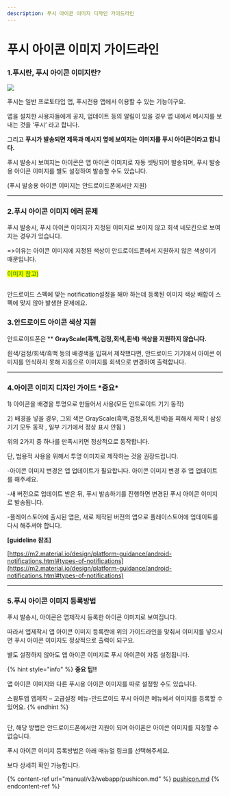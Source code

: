 ```yaml
---
description: 푸시 아이콘 이미지 디자인 가이드라인
---
```


# 푸시 아이콘 이미지 가이드라인

### **1.푸시란, 푸시 아이콘 이미지란?**

![](https://wp.swing2app.co.kr/wp-content/uploads/2022/11/%ED%91%B8%EC%8B%9C%EB%9E%80\_886-847x1024.png)

푸시는 일반 프로토타입 앱, 푸시전용 앱에서 이용할 수 있는 기능이구요.

앱을 설치한 사용자들에게 공지, 업데이트 등의 알림이 있을 경우 앱 내에서 메시지를 보내는 것을 ‘푸시’ 라고 합니다.

그리고 **푸시가 발송되면 제목과 메시지 옆에 보여지는 이미지를 푸시 아이콘이라고 합니다.**

푸시 발송시 보여지는 아이콘은 앱 아이콘 이미지로 자동 셋팅되어 발송되며, 푸시 발송용 아이콘 이미지를 별도 설정하여 발송할 수도 있습니다.&#x20;

(푸시 발송용 아이콘 이미지는 안드로이드폰에서만 지원)

****

### **2.푸시 아이콘 이미지 에러 문제**

푸시 발송시, 푸시 아이콘 이미지가 지정된 이미지로 보이지 않고 회색 네모칸으로 보여지는 경우가 있습니다.&#x20;

\=>이유는 아이콘 이미지에 지정된 색상이 안드로이드폰에서 지원하지 않은 색상이기 때문입니다.

<mark style="color:green;">이미지 참고)</mark>

<figure><img src="https://wp.swing2app.co.kr/wp-content/uploads/2022/11/%ED%91%B8%EC%8B%9C%EC%95%84%EC%9D%B4%EC%BD%98.png" alt=""><figcaption></figcaption></figure>

안드로이드 스펙에 맞는 notification설정을 해야 하는데 등록된 이미지 색상 배합이 스펙에 맞지 않아 발생한 문제에요.



### **3.안드로이드 아이콘 색상 지원**

안드로이드폰은 \*\* **GrayScale(흑백,검정,회색,흰색) 색상을 지원하지 않습니다.**&#x20;

흰색/검정/회색/흑백 등의 배경색을 입혀서 제작했다면, 안드로이드 기기에서 아이콘 이미지를 인식하지 못해 자동으로 이미지를 회색으로 변경하여 출력합니다. &#x20;

****

### **4.아이콘 이미지 디자인 가이드 **<mark style="color:red;">**\*중요\***</mark>

1\) 아이콘을 배경을 투명으로 만들어서 사용(모든 안드로이드 기기 동작)

2\) 배경을 넣을 경우, 그외 색은 GrayScale(흑백,검정,회색,흰색)을 피해서 제작 ( 삼성 기기 모두 동작 , 일부 기기에서 정상 표시 안됨 )

위의 2가지 중 하나를 만족시키면 정상적으로 동작합니다.&#x20;

단, 범용적 사용을 위해서 투명 이미지로 제작하는 것을 권장드립니다.&#x20;

\-아이콘 이미지 변경은 앱 업데이트가 필요합니다. 아이콘 이미지 변경 후 앱 업데이트를 해주세요.&#x20;

\-새 버전으로 업데이트 받은 뒤, 푸시 발송하기를 진행하면 변경된 푸시 아이콘 이미지로 발송됩니다.

\-플레이스토어에 출시된 앱은, 새로 제작된 버전의 앱으로 플레이스토어에 업데이트를 다시 해주셔야 합니다.

**\[guideline 참조]**

[https://m2.material.io/design/platform-guidance/android-notifications.html#types-of-notifications](https://m2.material.io/design/platform-guidance/android-notifications.html#types-of-notifications)

****

### **5.푸시 아이콘 이미지 등록방법**

푸시 발송시, 아이콘은 앱제작시 등록한 아이콘 이미지로 보여집니다.

따라서 앱제작시 앱 아이콘 이미지 등록란에 위의 가이드라인을 맞춰서 이미지를 넣으시면 푸시 아이콘 이미지도 정상적으로 출력이 되구요.&#x20;

별도 설정하지 않아도 앱 아이콘 이미지로 푸시 아이콘이 자동 설정됩니다.

{% hint style="info" %}
**중요 팁!!**

앱 아이콘 이미지와 다른 푸시용 아이콘 이미지를 따로 설정할 수도 있습니다.

스윙투앱 앱제작 – 고급설정 메뉴-안드로이드 푸시 아이콘 메뉴에서 이미지를 등록할 수 있어요.
{% endhint %}

<figure><img src="https://wp.swing2app.co.kr/wp-content/uploads/2022/11/%EC%95%88%EB%93%9C%EB%A1%9C%EC%9D%B4%EB%93%9C%ED%91%B8%EC%8B%9C%EC%95%84%EC%9D%B4%EC%BD%98_886.png" alt=""><figcaption></figcaption></figure>

단, 해당 방법은 안드로이드폰에서만 지원이 되며 아이폰은 아이콘 이미지를 지정할 수 없습니다.&#x20;

푸시 아이콘 이미지 등록방법은 아래 매뉴얼 링크를 선택해주세요.&#x20;

보다 상세히 확인 가능합니다.

{% content-ref url="manual/v3/webapp/pushicon.md" %}
[pushicon.md](manual/v3/webapp/pushicon.md)
{% endcontent-ref %}



